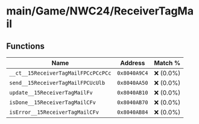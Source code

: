 # main/Game/NWC24/ReceiverTagMail

## Functions

| Name | Address | Match % |
|------|---------|---------|
| `__ct__15ReceiverTagMailFPCcPCcPCc` | `0x8040A9C4` | :x: (0.0%) |
| `send__15ReceiverTagMailFPCUcUlb` | `0x8040AA50` | :x: (0.0%) |
| `update__15ReceiverTagMailFv` | `0x8040AB10` | :x: (0.0%) |
| `isDone__15ReceiverTagMailCFv` | `0x8040AB70` | :x: (0.0%) |
| `isError__15ReceiverTagMailCFv` | `0x8040AB84` | :x: (0.0%) |